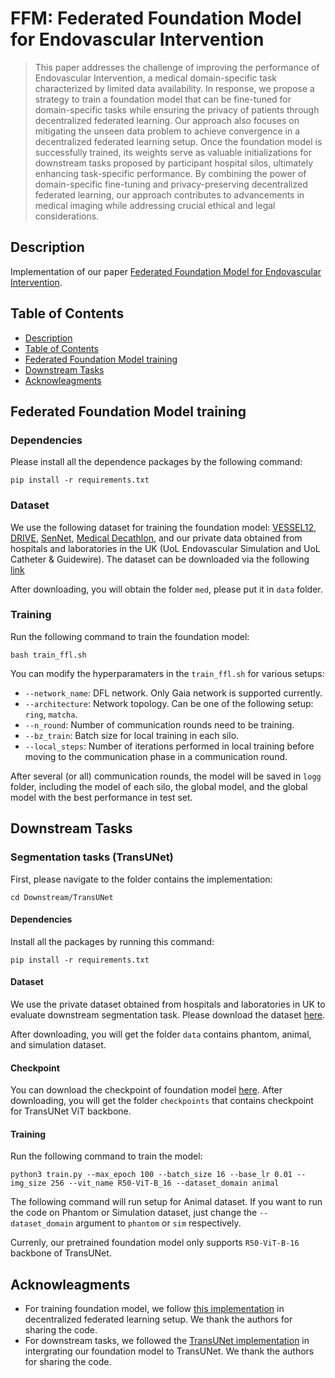 # FFM: Federated Foundation Model for Endovascular Intervention

> This paper addresses the challenge of improving the performance of Endovascular Intervention, a medical domain-specific task characterized by limited data availability. In response, we propose a strategy to train a foundation model that can be fine-tuned for domain-specific tasks while ensuring the privacy of patients through decentralized federated learning. Our approach also focuses on mitigating the unseen data problem to achieve convergence in a decentralized federated learning setup. Once the foundation model is successfully trained, its weights serve as valuable initializations for downstream tasks proposed by participant hospital silos, ultimately enhancing task-specific performance. By combining the power of domain-specific fine-tuning and privacy-preserving decentralized federated learning, our approach contributes to advancements in medical imaging while addressing crucial ethical and legal considerations.


## Description

Implementation of our paper [Federated Foundation Model for Endovascular Intervention](). 

## Table of Contents
  * [Description](#description)
  * [Table of Contents](#table-of-contents)
  * [Federated Foundation Model training](#federated-foundation-model-training)
  * [Downstream Tasks](#downstream-tasks)
  * [Acknowleagments](#acknowleagments)


## Federated Foundation Model training

### Dependencies 

Please install all the dependence packages by the following command:
```
pip install -r requirements.txt
```

### Dataset 

We use the following dataset for training the foundation model: [VESSEL12](https://paperswithcode.com/dataset/vessel12), [DRIVE](https://drive.grand-challenge.org/), [SenNet](https://www.kaggle.com/competitions/blood-vessel-segmentation/data), [Medical Decathlon](http://medicaldecathlon.com/), and our private data obtained from hospitals and laboratories in the UK (UoL Endovascular Simulation and UoL Catheter & Guidewire). The dataset can be downloaded via the following [link](https://vision.aioz.io/f/1ade5bb38eb445b0bee0/?dl=1) 

After downloading, you will obtain the folder `med`, please put it in `data` folder. 
### Training 

Run the following command to train the foundation model: 

```
bash train_ffl.sh
```
You can modify the hyperparamaters in the `train_ffl.sh` for various setups: 

- `--network_name`: DFL network. Only Gaia network is supported currently. 
- `--architecture`: Network topology. Can be one of the following setup: `ring`, `matcha`.
- `--n_round`: Number of communication rounds need to be training. 
- `--bz_train`: Batch size for local training in each silo. 
- `--local_steps`: Number of iterations performed in local training before moving to the communication phase in a communication round.

After several (or all) communication rounds, the model will be saved in `logg` folder, including the model of each silo, the global model, and the global model with the best performance in test set.

## Downstream Tasks 

### Segmentation tasks (TransUNet) 

First, please navigate to the folder contains the implementation: 
```
cd Downstream/TransUNet
```
#### Dependencies 

Install all the packages by running this command: 

```
pip install -r requirements.txt
```

#### Dataset 

We use the private dataset obtained from hospitals and laboratories in UK to evaluate downstream segmentation task. Please download the dataset [here](https://vision.aioz.io/f/ec5e0da6f18d4e938b1d/). 

After downloading, you will get the folder `data` contains phantom, animal, and simulation dataset. 

#### Checkpoint

You can download the checkpoint of foundation model [here](https://vision.aioz.io/f/a1a996c76d8b4a8c9166/). After downloading, you will get the folder `checkpoints` that contains checkpoint for TransUNet ViT backbone.
#### Training 

Run the following command to train the model: 

```
python3 train.py --max_epoch 100 --batch_size 16 --base_lr 0.01 --img_size 256 --vit_name R50-ViT-B_16 --dataset_domain animal
```

The following command will run setup for Animal dataset. If you want to run the code on Phantom or Simulation dataset, just change the  `--dataset_domain` argument to `phantom` or `sim` respectively. 

Currenly, our pretrained foundation model only supports `R50-ViT-B-16` backbone of TransUNet. 


## Acknowleagments 

- For training foundation model, we follow [this implementation](https://github.com/omarfoq/communication-in-cross-silo-fl?tab=readme-ov-file) in decentralized federated learning setup. We thank the authors for sharing the code.
- For downstream tasks, we followed the [TransUNet implementation](https://github.com/Beckschen/TransUNet) in intergrating our foundation model to TransUNet. We thank the authors for sharing the code.
